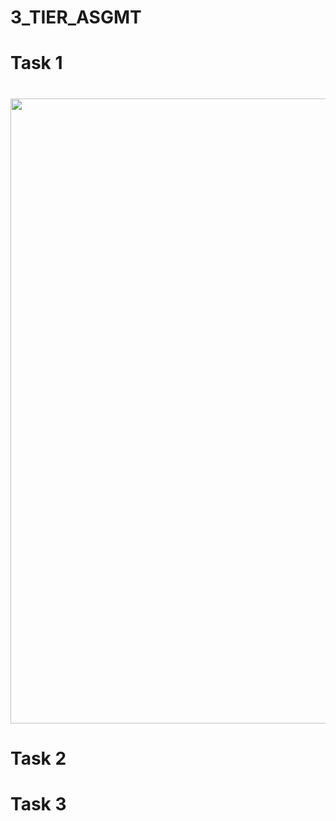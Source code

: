 # 3_TIER_ASGMT

# Task 1

<html>
     <h1>
        <img style="float: center;" src=3-tier assignment_work/Task 1/VPC/1.png width="1000" />
     </h1>
</html> 

# Task 2

# Task 3
